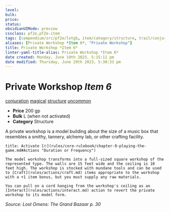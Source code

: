 ```yaml
---
level:
bulk:
price:
status:
obsidianUIMode: preview
cssclass: pf2e,pf2e-item
tags: [compendium/src/pf2e/lotgb, item/category/structure, trait/conjuration, trait/magical, trait/structure, trait/uncommon]
aliases: [Private Workshop *Item 6*, "Private Workshop"]
title: Private Workshop *Item 6*
linter-yaml-title-alias: Private Workshop *Item 6*
date created: Monday, June 19th 2023, 5:15:11 pm
date modified: Thursday, June 29th 2023, 5:30:33 pm
---
```


# Private Workshop *Item 6*

[conjuration](rules/traits/conjuration.md) [magical](rules/traits/magical.md) [structure](rules/traits/structure.md) [uncommon](rules/traits/uncommon.md)  

- **Price** 200 gp
- **Bulk** L (when not activated)
- **Category** Structure

A private workshop is a model building about the size of a music box that resembles a smithy, tannery, alchemy lab, or other crafting facility.

```ad-embed-ability
title: Activate [⏲](rules/core-rulebook/chapter-9-playing-the-game.md#Actions "Duration or Frequency")

The model workshop transforms into a full-sized square workshop of the represented type. The walls are 15 feet wide and the ceiling is 10 feet high. The workshop is stocked with mundane tools and can be used to [Craft](rules/actions/craft.md) items appropriate to the workshop with a +1 item bonus, but you must supply any raw materials.

You can pull on a cord hanging from the workshop's ceiling as an [Interact](rules/actions/interact.md) action to revert the private workshop to its model form.
```

*Source: Lost Omens: The Grand Bazaar p. 30*
